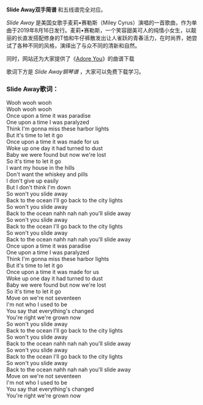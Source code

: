 

**Slide Away双手简谱** 和五线谱完全对应。

_Slide Away_ 是美国女歌手麦莉•赛勒斯（Miley
Cyrus）演唱的一首歌曲，作为单曲于2019年8月16日发行。麦莉•赛勒斯，一个笑容甜美可人的纯情小女生，以靓丽的长直发搭配修身的T恤和牛仔裤散发出让人雀跃的青春活力，在时尚界，她尝试了各种不同的风格，演绎出了与众不同的清新和自然。

同时，网站还为大家提供了《[Adore You](Music-3230-Adore-You-Miley-Cyrus.html "Adore
You")》的曲谱下载

歌词下方是 _Slide Away钢琴谱_ ，大家可以免费下载学习。

### Slide Away歌词：

Wooh wooh wooh  
Wooh wooh wooh  
Once upon a time it was paradise  
One upon a time I was paralyzed  
Think I'm gonna miss these harbor lights  
But it's time to let it go  
Once upon a time it was made for us  
Woke up one day it had turned to dust  
Baby we were found but now we're lost  
So it's time to let it go  
I want my house in the hills  
Don't want the whiskey and pills  
I don't give up easily  
But I don't think I'm down  
So won't you slide away  
Back to the ocean I'll go back to the city lights  
So won't you slide away  
Back to the ocean nahh nah nah you'll slide away  
So won't you slide away  
Back to the ocean I'll go back to the city lights  
So won't you slide away  
Back to the ocean nahh nah nah you'll slide away  
Once upon a time it was paradise  
One upon a time I was paralyzed  
Think I'm gonna miss these harbor lights  
But it's time to let it go  
Once upon a time it was made for us  
Woke up one day it had turned to dust  
Baby we were found but now we're lost  
So it's time to let it go  
Move on we're not seventeen  
I'm not who I used to be  
You say that everything's changed  
You're right we're grown now  
So won't you slide away  
Back to the ocean I'll go back to the city lights  
So won't you slide away  
Back to the ocean nahh nah nah you'll slide away  
So won't you slide away  
Back to the ocean I'll go back to the city lights  
So won't you slide away  
Back to the ocean nahh nah nah you'll slide away  
Move on we're not seventeen  
I'm not who I used to be  
You say that everything's changed  
You're right we're grown now

